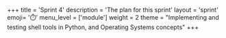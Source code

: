 +++
title = 'Sprint 4'
description = 'The plan for this sprint'
layout = 'sprint'
emoji= '⏱️'
menu_level = ['module']
weight = 2
theme = "Implementing and testing shell tools in Python, and Operating Systems concepts"
+++
